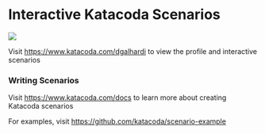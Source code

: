 # Interactive Katacoda Scenarios

[![](http://shields.katacoda.com/katacoda/dgalhardi/count.svg)](https://www.katacoda.com/dgalhardi "Get your profile on Katacoda.com")

Visit https://www.katacoda.com/dgalhardi to view the profile and interactive scenarios

### Writing Scenarios
Visit https://www.katacoda.com/docs to learn more about creating Katacoda scenarios

For examples, visit https://github.com/katacoda/scenario-example

